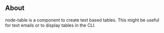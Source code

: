 ## About

node-table is a component to create text based tables. This might be useful for text emails or to display tables in the CLI.